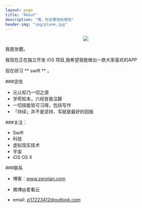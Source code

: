 ```yaml
---
layout: page
title: "About"
description: "嘿，你总算找到我啦"
header-img: "img/plane.jpg"
---
```



<center>
    <p><img src="http://dreamofbook.qiniudn.com/Zero.png" align="center"></p>
</center>

我是张健。

我现在正在独立开发 iOS 项目,我希望我能做出一款大家喜欢的APP

现在研习 ** swift ** 。

###坚信


- 元认知乃一切之源
- 学苟知本，六经皆我注脚 
- 一切技能皆可习得，包括写作
- 「持续」并不是坚持，写就是最好的回报


###关注：


- Swift
- 科技
- 虚拟现实技术
- 宇宙
- iOS OS X


###联系

- 博客：www.zerojian.com

- 微博@爱看云

- email: zj17223412@outlook.com




